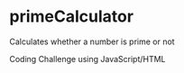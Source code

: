# primeCalculator
Calculates whether a number is prime or not

Coding Challenge using JavaScript/HTML
